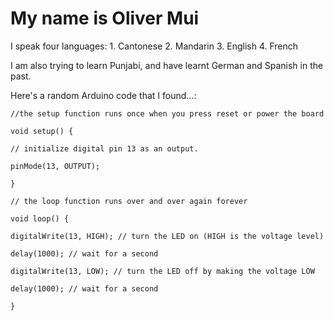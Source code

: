 # My name is Oliver Mui

I speak four languages:
    1. Cantonese
    2. Mandarin
    3. English
    4. French

I am also trying to learn Punjabi, and have learnt German and Spanish in the past.

Here's a random Arduino code that I found...:
```arduino
//the setup function runs once when you press reset or power the board

void setup() {

// initialize digital pin 13 as an output.

pinMode(13, OUTPUT);

}

// the loop function runs over and over again forever

void loop() {

digitalWrite(13, HIGH); // turn the LED on (HIGH is the voltage level)

delay(1000); // wait for a second

digitalWrite(13, LOW); // turn the LED off by making the voltage LOW

delay(1000); // wait for a second

}

```